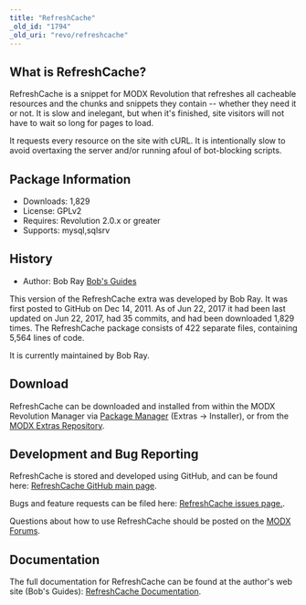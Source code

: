 ```yaml
---
title: "RefreshCache"
_old_id: "1794"
_old_uri: "revo/refreshcache"
---
```


## What is RefreshCache?

RefreshCache is a snippet for MODX Revolution that refreshes all cacheable resources and the chunks and snippets they contain -- whether they need it or not. It is slow and inelegant, but when it's finished, site visitors will not have to wait so long for pages to load.

It requests every resource on the site with cURL. It is intentionally slow to avoid overtaxing the server and/or running afoul of bot-blocking scripts.

## Package Information

- Downloads: 1,829
- License: GPLv2
- Requires: Revolution 2.0.x or greater
- Supports: mysql,sqlsrv

## History

- Author: Bob Ray [Bob's Guides](https://bobsguides.com)

 This version of the RefreshCache extra was developed by Bob Ray. It was first posted to GitHub on Dec 14, 2011. As of Jun 22, 2017 it had been last updated on Jun 22, 2017, had 35 commits, and had been downloaded 1,829 times. The RefreshCache package consists of 422 separate files, containing 5,564 lines of code.

It is currently maintained by Bob Ray.

## Download

 RefreshCache can be downloaded and installed from within the MODX Revolution Manager via [Package Manager](developing-in-modx/advanced-development/package-management "Package Manager") (Extras -> Installer), or from the [MODX Extras Repository](https://modx.com/extras/package/refreshcache).

## Development and Bug Reporting

 RefreshCache is stored and developed using GitHub, and can be found here: [RefreshCache GitHub main page](https://github.com/BobRay/RefreshCache).

 Bugs and feature requests can be filed here: [RefreshCache issues page.](https://github.com/BobRay/RefreshCache/issues).

Questions about how to use RefreshCache should be posted on the [MODX Forums](https://forums.modx.com).

## Documentation

 The full documentation for RefreshCache can be found at the author's web site (Bob's Guides): [RefreshCache Documentation](https://bobsguides.com/refreshcache-tutorial).